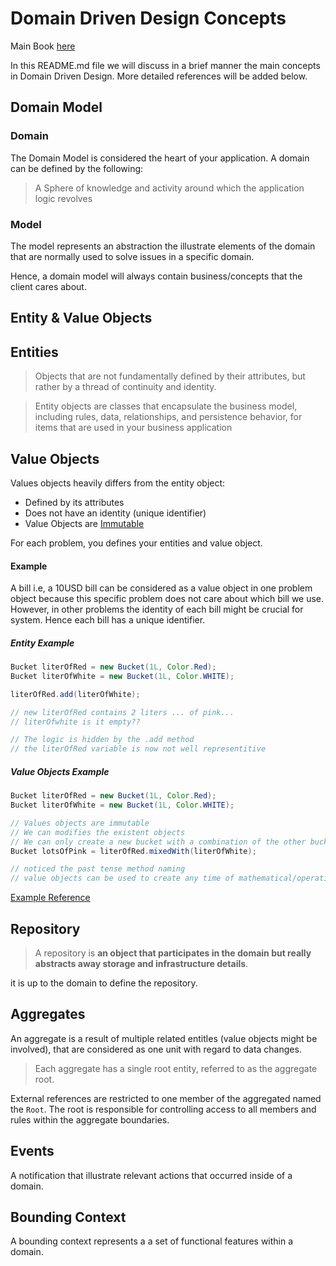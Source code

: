 # Domain Driven Design Concepts

Main Book [here](https://www.amazon.com/Domain-Driven-Design-Tackling-Complexity-Software/dp/0321125215)

In this README.md file we will discuss in a brief manner the main concepts in Domain Driven Design. More detailed references will be added below.

## Domain Model

### Domain

The Domain Model is considered the heart of your application. A domain can be defined by the following:

> A Sphere of knowledge and activity around which the application logic revolves

### Model

The model represents an abstraction the illustrate elements of the domain that are normally used to solve issues in a specific domain.

Hence, a domain model will always contain business/concepts that the client cares about.



## Entity & Value Objects

## Entities

> Objects that are not fundamentally defined by their attributes, but rather by a thread of continuity and identity.

> Entity objects are classes that encapsulate the business model, including rules, data, relationships, and persistence behavior, for items that are used in your business application

## Value Objects

Values objects heavily differs from the entity object:

* Defined by its attributes
* Does not have an identity (unique identifier)
* Value Objects are [Immutable](https://stackoverflow.com/questions/279507/what-is-meant-by-immutable)

For each problem, you defines your entities and value object. 

#### Example

A bill i.e, a 10USD bill can be considered as a value object in one problem object because this specific problem does not care about which bill we use. However, in other problems the identity of each bill might be crucial for system. Hence each bill has a unique identifier.

##### Entity Example

```java
Bucket literOfRed = new Bucket(1L, Color.Red);
Bucket literOfWhite = new Bucket(1L, Color.WHITE);

literOfRed.add(literOfWhite);

// new literOfRed contains 2 liters ... of pink...
// literOfwhite is it empty??

// The logic is hidden by the .add method 
// the literOfRed variable is now not well representitive 
```

##### Value Objects Example

```java
Bucket literOfRed = new Bucket(1L, Color.Red);
Bucket literOfWhite = new Bucket(1L, Color.WHITE);

// Values objects are immutable
// We can modifies the existent objects
// We can only create a new bucket with a combination of the other buckts contents
Bucket lotsOfPink = literOfRed.mixedWith(literOfWhite);

// noticed the past tense method naming 
// value objects can be used to create any time of mathematical/operations
```

[Example Reference](https://academy.axoniq.io/)

## Repository

> A  repository is **an object that participates in the domain but really abstracts away storage and infrastructure details**.

it is up to the domain to define the repository.

## Aggregates

An aggregate is a result of multiple related entitles (value objects might be involved), that are considered as one unit with regard to data changes.

> Each aggregate has a single root entity, referred to as the aggregate root.

External references are restricted to one member of the aggregated named the `Root`. The root is responsible for controlling access to all members and rules within the aggregate boundaries.

## Events

A notification that illustrate relevant actions that occurred inside of a domain.

## Bounding Context

A bounding context represents a a set of functional features within a domain.





